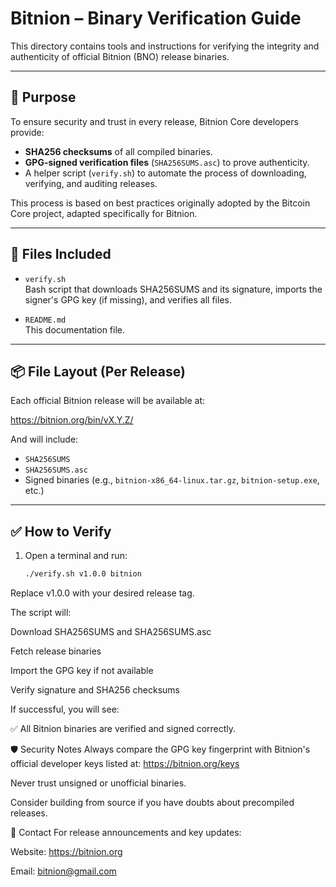 # Bitnion – Binary Verification Guide

This directory contains tools and instructions for verifying the integrity and authenticity of official Bitnion (BNO) release binaries.

---

## 🔐 Purpose

To ensure security and trust in every release, Bitnion Core developers provide:

- **SHA256 checksums** of all compiled binaries.
- **GPG-signed verification files** (`SHA256SUMS.asc`) to prove authenticity.
- A helper script (`verify.sh`) to automate the process of downloading, verifying, and auditing releases.

This process is based on best practices originally adopted by the Bitcoin Core project, adapted specifically for Bitnion.

---

## 📁 Files Included

- `verify.sh`  
  Bash script that downloads SHA256SUMS and its signature, imports the signer's GPG key (if missing), and verifies all files.

- `README.md`  
  This documentation file.

---

## 📦 File Layout (Per Release)

Each official Bitnion release will be available at:



https://bitnion.org/bin/vX.Y.Z/


And will include:

- `SHA256SUMS`
- `SHA256SUMS.asc`
- Signed binaries (e.g., `bitnion-x86_64-linux.tar.gz`, `bitnion-setup.exe`, etc.)

---

## ✅ How to Verify

1. Open a terminal and run:
   ```bash
   ./verify.sh v1.0.0 bitnion

Replace v1.0.0 with your desired release tag.

The script will:

Download SHA256SUMS and SHA256SUMS.asc

Fetch release binaries

Import the GPG key if not available

Verify signature and SHA256 checksums

If successful, you will see:

✅ All Bitnion binaries are verified and signed correctly.


🛡️ Security Notes
Always compare the GPG key fingerprint with Bitnion's official developer keys listed at:
https://bitnion.org/keys

Never trust unsigned or unofficial binaries.

Consider building from source if you have doubts about precompiled releases.

📧 Contact
For release announcements and key updates:

Website: https://bitnion.org

Email: bitnion@gmail.com

